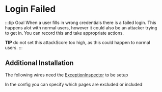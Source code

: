 # Login Failed
:::tip Goal
When a user fills in wrong credentials there is a failed login. This happens alot with normal users, however it could also be an attacker trying to get in.
You can record this and take appropriate actions.

**TIP** do not set this attackScore too high, as this could happen to normal users.
:::

## Additional Installation
The following wires need the [ExceptionInspector](../../advanced/setup/exceptions) to be setup

In the config you can specify which pages are excluded or included
